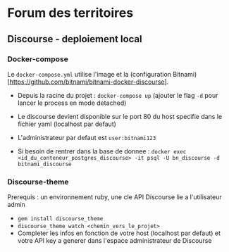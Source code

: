 # Forum des territoires

## Discourse - deploiement local

### Docker-compose

Le `docker-compose.yml` utilise l'image et la (configuration Bitnami)[https://github.com/bitnami/bitnami-docker-discourse].

- Depuis la racine du projet : `docker-compose up` (ajouter le flag `-d` pour lancer le process en mode detached)
- Le discourse devient disponible sur le port 80 du host specifie dans le fichier yaml (localhost par defaut)
- L'administrateur par defaut est `user:bitnami123`

- Si besoin de rentrer dans la base de donnee : `docker exec <id_du_conteneur_postgres_discourse> -it psql -U bn_discourse -d bitnami_discourse`

### Discourse-theme

Prerequis : un environnement ruby, une cle API Discourse lie a l'utilisateur admin

- `gem install discourse_theme`
- `discourse_theme watch <chemin_vers_le_projet>`
- Completer les infos en fonction de votre host (localhost par defaut) et votre API key a generer dans l'espace administrateur de Discourse
